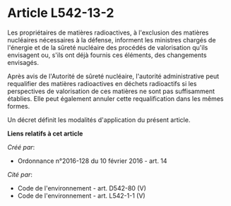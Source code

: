 # Article L542-13-2

Les propriétaires de matières radioactives, à l'exclusion des matières nucléaires nécessaires à la défense, informent les
ministres chargés de l'énergie et de la sûreté nucléaire des procédés de valorisation qu'ils envisagent ou, s'ils ont déjà
fournis ces éléments, des changements envisagés. 

Après avis de l'Autorité de sûreté nucléaire, l'autorité administrative peut requalifier des matières radioactives en déchets
radioactifs si les perspectives de valorisation de ces matières ne sont pas suffisamment établies. Elle peut également
annuler cette requalification dans les mêmes formes. 

Un décret définit les modalités d'application du présent article.

**Liens relatifs à cet article**

_Créé par_:

  - Ordonnance n°2016-128 du 10 février 2016 - art. 14

_Cité par_:

  - Code de l'environnement - art. D542-80 (V)
  - Code de l'environnement - art. L542-1-1 (V)

